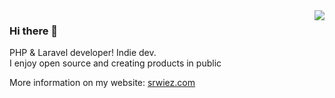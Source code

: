 <picture>
  <source
    srcset="https://github-readme-stats.vercel.app/api?username=SRWieZ&show_icons=true&theme=dark"
    media="(prefers-color-scheme: dark)"
  />
  <source
    srcset="https://github-readme-stats.vercel.app/api?username=SRWieZ&show_icons=true"
    media="(prefers-color-scheme: light), (prefers-color-scheme: no-preference)"
  />
  <img align="right" src="https://github-readme-stats.vercel.app/api?username=SRWieZ&show_icons=true" />
</picture>

### Hi there 👋
PHP & Laravel developer! Indie dev. <br> I enjoy open source and creating products in public

More information on my website: [srwiez.com](srwiez.com)

<!--
**SRWieZ/SRWieZ** is a ✨ _special_ ✨ repository because its `README.md` (this file) appears on your GitHub profile.

Here are some ideas to get you started:

- 🔭 I’m currently working on ...
- 🌱 I’m currently learning ...
- 👯 I’m looking to collaborate on ...
- 🤔 I’m looking for help with ...
- 💬 Ask me about ...
- 📫 How to reach me: ...
- 😄 Pronouns: ...
- ⚡ Fun fact: ...
-->

